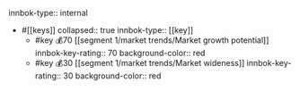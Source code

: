 innbok-type:: internal
- #[[keys]]
  collapsed:: true
  innbok-type:: [[key]]
  - #key 💰70 [[segment 1/market trends/Market growth potential]]
    innbok-key-rating:: 70
    background-color:: red
  - #key 💰30 [[segment 1/market trends/Market wideness]]
    innbok-key-rating:: 30
    background-color:: red



